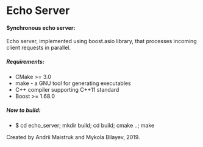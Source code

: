 # Echo Server

<h4>Synchronous echo server:</h4>
<p>Echo server, implemented using boost.asio library, that processes incoming client requests in parallel.</p> 
<h5>Requirements:</h5>
<ul>
    <li>CMake >= 3.0</li>
    <li>make - a GNU tool for generating executables</li>
    <li>C++ compiler supporting C++11 standard</li>
    <li> Boost >= 1.68.0</li>
</ul>
<h5>How to build:</h5>
<ul>
    <li>$ cd echo_server; mkdir build; cd build; cmake ..; make</li>
</ul>
<footer>Created by Andrii Maistruk and Mykola Bilayev, 2019.</footer>